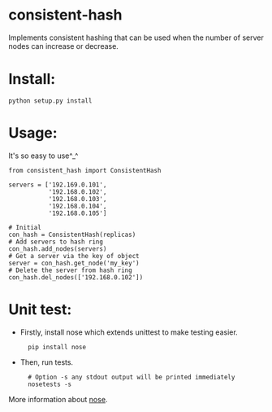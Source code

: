 consistent-hash
===============

Implements consistent hashing that can be used when the number of server nodes can increase or decrease.

Install:
===============
    python setup.py install
    
Usage:
===============
It's so easy to use^_^

    from consistent_hash import ConsistentHash

    servers = ['192.169.0.101',
               '192.168.0.102',
               '192.168.0.103',
               '192.168.0.104',
               '192.168.0.105']
    
    # Initial 
    con_hash = ConsistentHash(replicas)
    # Add servers to hash ring
    con_hash.add_nodes(servers)
    # Get a server via the key of object
    server = con_hash.get_node('my_key')
    # Delete the server from hash ring
    con_hash.del_nodes(['192.168.0.102'])


Unit test:
===============
- Firstly, install nose which extends unittest to make testing easier.

        pip install nose
    
    
- Then, run tests.
        
        # Option -s any stdout output will be printed immediately
        nosetests -s


More information about [nose](https://nose.readthedocs.org/en/latest/"nose").
